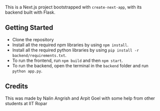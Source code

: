 This is a Next.js project bootstrapped with `create-next-app`, with its backend built with Flask.

## Getting Started
- Clone the repository
- Install all the required npm libraries by using `npm install`.
- Install all the required python libraries by using `pip install -r backend/requirements.txt`.
- To run the frontend, run `npm build` and then `npm start`.
- To run the backend, open the terminal in the `backend` folder and run `python app.py`.

## Credits
This was made by Nalin Angrish and Arpit Goel with some help from other students at IIT Ropar